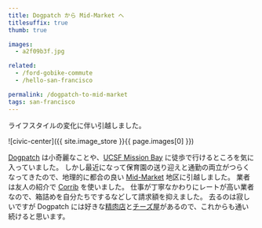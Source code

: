 ```yaml
---
title: Dogpatch から Mid-Market へ
titlesuffix: true
thumb: true

images:
  - a2f09b3f.jpg

related:
  - /ford-gobike-commute
  - /hello-san-francisco

permalink: /dogpatch-to-mid-market
tags: san-francisco
---
```


ライフスタイルの変化に伴い引越しました。

![civic-center]({{ site.image_store }}{{ page.images[0] }})

[Dogpatch](https://en.wikipedia.org/wiki/Dogpatch,_San_Francisco) は小奇麗なことや、[UCSF Mission Bay](http://www.ucsfmissionbayhospitals.org) に徒歩で行けるところを気に入っていました。
しかし最近になって保育園の送り迎えと通勤の両立がつらくなってきたので、地理的に都合の良い [Mid-Market](https://en.wikipedia.org/wiki/Mid-Market,_San_Francisco) 地区に引越しました。
業者は友人の紹介で [Corrib](https://www.yelp.com/biz/corrib-moving-and-storage-san-francisco-5) を使いました。
仕事が丁寧なかわりにレートが高い業者なので、箱詰めを自分たちでするなどして請求額を抑えました。
去るのは寂しいですが Dogpatch には好きな[精肉店](https://www.yelp.com/biz/oliviers-butchery-san-francisco)と[チーズ屋](https://www.yelp.com/biz/la-fromagerie-cheese-shop-san-francisco-2)があるので、これからも通い続けると思います。
